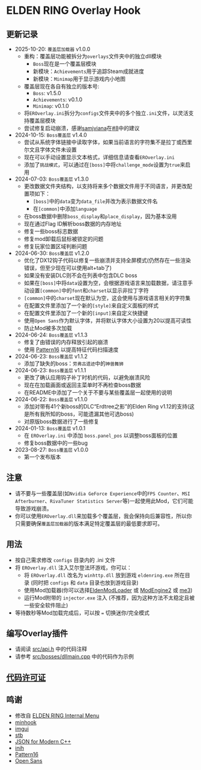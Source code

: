 # ELDEN RING Overlay Hook

## 更新记录
* 2025-10-20: `覆盖层加载器` v1.0.0
  + 重构：覆盖层功能被拆分为`overlays`文件夹中的独立dll模块
    + `Boss`现在是一个覆盖层模块
    + 新模块：`Achievements`用于追踪Steam成就进度
    + 新模块：`Minimap`用于显示游戏内小地图
  + 覆盖层现在各自有独立的版本号:
    + `Boss`: v1.5.0
    + `Achievements`: v0.1.0
    + `Minimap`: v0.1.0
  + 将`EROverlay.ini`拆分为`configs`文件夹中的多个独立`.ini`文件，以灵活支持覆盖层模块
  + 尝试修复启动崩溃，感谢[samjviana](https://github.com/samjviana)在[#8](https://github.com/soarqin/EROverlay/issues/8)中的建议
* 2024-10-15: `Boss覆盖层` v1.4.0
  + 尝试从系统字体链接中读取字体，如果当前语言的字符集不是拉丁或西里尔文且字体文件未设置
  + 现在可以手动设置显示文本格式，详细信息请查看`EROverlay.ini`
  + 添加了`挑战模式`，可以通过在`[boss]`中将`challenge_mode`设置为`true`来启用
* 2024-07-03: `Boss覆盖层` v1.3.0
  + 更改数据文件夹结构，以支持将来多个数据文件用于不同语言，并更改配置项如下：
    - `[boss]`中的`data`变为`data_file`并改为表示数据文件名
    - 在`[common]`中添加`language`
  - 在boss数据中删除`boss_display`和`place_display`，因为基本没用
  + 现在通过Flag ID解析boss数据的内存地址
  + 修复一些boss标志数据
  + 修复mod卸载后鼠标被锁定的问题
  + 修复玩家位置区域判断问题
* 2024-06-30: `Boss覆盖层` v1.2.0
  + 优化了DX12钩子代码以修复一些崩溃并支持全屏模式(仍然存在一些渲染错误，但至少现在可以使用alt+tab了)
  + 如果没有安装DLC则不会在列表中包含DLC boss
  + 如果在`[boss]`中将`data`设置为空，会根据游戏语言来加载数据，请注意手动设置`[common]`中的`font`和`charset`以显示非拉丁字符
  + `[common]`中的`charset`现在默认为空，这会使用与游戏语言相关的字符集
  + 在配置文件里添加了一个新的`[style]`来自定义面板的样式
  + 在配置文件里添加了一个新的`[input]`来自定义快捷键
  + 使用`Open Sans`作为默认字体，并将默认字体大小设置为20以提高可读性
  + 防止Mod被多次加载
* 2024-06-24: `Boss覆盖层` v1.1.3
  + 修复了由错误的内存释放引起的崩溃
  + 使用 [Pattern16](https://github.com/Dasaav-dsv/Pattern16) 以提高特征代码扫描速度
* 2024-06-23: `Boss覆盖层` v1.1.2
  + 添加了缺失的boss：`劳弗古遗迹`中的`神兽舞狮`
* 2024-06-23: `Boss覆盖层` v1.1.1
  + 更改了确认应用钩子补丁时机的代码，以避免崩溃风险
  + 现在在加载画面或返回主菜单时不再检查boss数据
  + 在README中添加了一个关于不要与某些覆盖层一起使用的说明
* 2024-06-22: `Boss覆盖层` v1.1.0
  + 添加对带有41个新boss的DLC“Erdtree之影”的Elden Ring v1.12的支持(这是所有我所知的boss，可能遗漏其他可选boss)
  + 对原版boss数据进行了一些修复
* 2024-01-13: `Boss覆盖层` v1.0.1
  + 在 `EROverlay.ini` 中添加 `boss.panel_pos` 以调整boss面板的位置
  + 修复boss数据中的一些bug
* 2023-08-27: `Boss覆盖层` v1.0.0
  + 第一个发布版本

## 注意
* 请不要与一些覆盖层(如`Nvidia GeForce Experience`中的`FPS Counter`、`MSI Afterburner`、`RivaTuner Statistics Server`等)一起使用此Mod，它们可能导致游戏崩溃。
* 你可以使用`EROverlay.dll`来加载多个覆盖层，我会保持向后兼容性，所以你只需要确保`覆盖层加载器`的版本满足特定覆盖层的最低要求即可。

## 用法
* 按自己需求修改 `configs` 目录内的 .ini 文件
* 将 `EROverlay.dll` 注入艾尔登法环游戏，你可以：
  + 将 `EROverlay.dll` 改名为 `winhttp.dll` 放到游戏 `eldenring.exe` 所在目录 (同时把 `configs` 和 `data` 目录也放到游戏目录)
  + 使用Mod加载器(你可以选择[EldenModLoader](https://www.nexusmods.com/eldenring/mods/117) 或 [ModEngine2](https://github.com/soulsmods/ModEngine2) 或 [me3](https://github.com/garyttierney/me3))
  + 运行Mod附带的 `injector.exe` 注入 (不推荐，因为这种方法不太稳定且被一些安全软件阻止)
* 等待数秒等Mod加载完成后，可以按 `=` 切换迷你/完全模式

## 编写Overlay插件
* 请阅读 [src/api.h](src/api.h) 中的代码注释
* 请参考 [src/bosses/dllmain.cpp](src/bosses/dllmain.cpp) 中的代码作为示例

## [代码许可证](https://github.com/soarqin/EROverlay/blob/master/LICENSE)

## 鸣谢
* 修改自 [ELDEN RING Internal Menu](https://github.com/NightFyre/ELDENRING-INTERNAL)
* [minhook](https://github.com/TsudaKageyu/minhook)
* [imgui](https://github.com/ocornut/imgui)
* [stb](https://github.com/nothings/stb)
* [JSON for Modern C++]( https://github.com/nlohmann/json)
* [inih](https://github.com/benhoyt/inih)
* [Pattern16](https://github.com/Dasaav-dsv/Pattern16)
* [Open Sans](https://fonts.google.com/specimen/Open+Sans)
